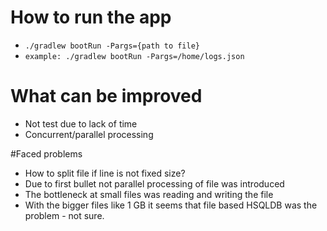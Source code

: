 # How to run the app

* ```./gradlew bootRun -Pargs={path to file}```
* ```example: ./gradlew bootRun -Pargs=/home/logs.json```

# What can be improved
* Not test due to lack of time
* Concurrent/parallel processing

#Faced problems
* How to split file if line is not fixed size?
* Due to first bullet not parallel processing of file was introduced
* The bottleneck at small files was reading and writing the file
* With the bigger files like 1 GB it seems that file based HSQLDB was the problem - not sure. 

